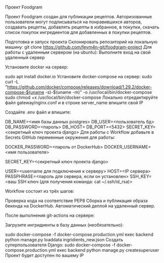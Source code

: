 Проект Foodgram

Проект Foodgram создан для публикации рецептов. Авторизованные пользователи могут подписываться на понравившихся авторов, создавать рецепты, добавлять рецепты в избранное, в покупки, скачать список покупок ингредиентов для добавленных в покупки рецептов.

Подготовка и запуск проекта
Склонировать репозиторий на локальную машину:
git clone https://github.com/feym4n-git/foodgram-project
Для работы с удаленным сервером (на ubuntu):
Выполните вход на свой удаленный сервер

Установите docker на сервер:

sudo apt install docker.io 
Установите docker-compose на сервер:
sudo curl -L "https://github.com/docker/compose/releases/download/1.29.2/docker-compose-$(uname -s)-$(uname -m)" -o /usr/local/bin/docker-compose
sudo chmod +x /usr/local/bin/docker-compose
Локально отредактируйте файл gateway/nginx.conf и в строке server_name впишите свой IP

Cоздайте .env файл и впишите:

DB_NAME=<имя базы данных postgres>
DB_USER=<пользователь бд>
DB_PASSWORD=<пароль>
DB_HOST=<db>
DB_PORT=<5432>
SECRET_KEY=<секретный ключ проекта django>
Для работы с Workflow добавьте в Secrets GitHub переменные окружения для работы:

DOCKER_PASSWORD=<пароль от DockerHub>
DOCKER_USERNAME=<имя пользователя>

SECRET_KEY=<секретный ключ проекта django>

USER=<username для подключения к серверу>
HOST=<IP сервера>
PASSPHRASE=<пароль для сервера, если он установлен>
SSH_KEY=<ваш SSH ключ (для получения команда: cat ~/.ssh/id_rsa)>

Workflow состоит из трёх шагов:

Проверка кода на соответствие PEP8
Сборка и публикация образа бекенда на DockerHub.
Автоматический деплой на удаленный сервер.

После выполнения git-actions на сервере:

Загрузите ингридиенты в базу данных (необязательно):

sudo docker-compose -f docker-compose.production.yml exec backend python manage.py loaddata ingridients_new.json
Создать суперпользователя Django:
sudo docker-compose -f docker-compose.production.yml exec backend python manage.py createsuperuser
Проект будет доступен по вашему IP
